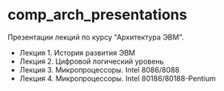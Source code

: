 # comp_arch_presentations
Презентации лекций по курсу "Архитектура ЭВМ".

* Лекция 1. История развития ЭВМ
* Лекция 2. Цифровой логический уровень
* Лекция 3. Микропроцессоры. Intel 8086/8088
* Лекция 4. Микропроцессоры. Intel 80186/80188-Pentium
